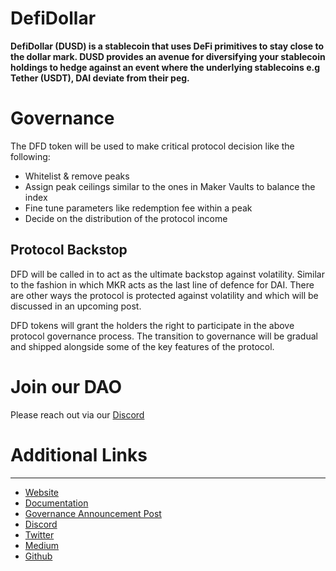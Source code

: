 # DefiDollar

**DefiDollar (DUSD) is a stablecoin that uses DeFi primitives to stay close to the dollar mark. DUSD provides an avenue for diversifying your stablecoin holdings to hedge against an event where the underlying stablecoins e.g Tether (USDT), DAI deviate from their peg.‌**

# Governance

The DFD token will be used to make critical protocol decision like the following:

-   Whitelist & remove peaks
-   Assign peak ceilings similar to the ones in Maker Vaults to balance the index
-   Fine tune parameters like redemption fee within a peak
-   Decide on the distribution of the protocol income

## Protocol Backstop
DFD will be called in to act as the ultimate backstop against volatility. Similar to the fashion in which MKR acts as the last line of defence for DAI. There are other ways the protocol is protected against volatility and which will be discussed in an upcoming post.

DFD tokens will grant the holders the right to participate in the above protocol governance process. The transition to governance will be gradual and shipped alongside some of the key features of the protocol.

# Join our DAO

Please reach out via our [Discord](https://discord.com/invite/c5HBfCSD3U.)

# Additional Links
--------------------

* [Website](https://dusd.finance/)
* [Documentation](https://docs.dusd.finance/)
* [Governance Announcement Post](https://medium.com/defidollar/the-next-chapter-of-defidollar-b227935f10e7)
* [Discord](https://discord.com/invite/c5HBfCSD3U)
* [Twitter](https://twitter.com/defidollar)
* [Medium](https://medium.com/defidollar)
* [Github](https://github.com/defidollar)
